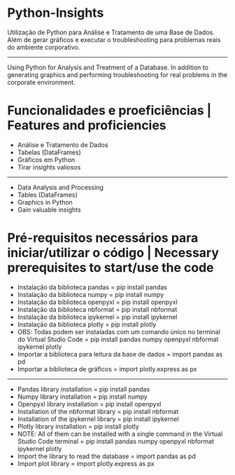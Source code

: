 # Python-Insights
Utilização de Python para Análise e Tratamento de uma Base de Dados. Além de gerar gráficos e executar o troubleshooting para problemas reais do ambiente corporativo.
______________________________________________________________________________________________________________________________________________________________________
Using Python for Analysis and Treatment of a Database. In addition to generating graphics and performing troubleshooting for real problems in the corporate environment.

# Funcionalidades e proeficiências | Features and proficiencies
- Análise e Tratamento de Dados
- Tabelas (DataFrames)
- Gráficos em Python
- Tirar insights valiosos
______________________________________________________________________________________________________________________________________________________________________
- Data Analysis and Processing
- Tables (DataFrames)
- Graphics in Python
- Gain valuable insights 
# Pré-requisitos necessários para iniciar/utilizar o código | Necessary prerequisites to start/use the code
- Instalação da biblioteca pandas = pip install pandas 
- Instalação da biblioteca numpy = pip install numpy
- Instalação da biblioteca openpyxl = pip install openpyxl
- Instalação da biblioteca nbformat = pip install nbformat
- Instalação da biblioteca ipykernel = pip install ipykernel
- Instalação da biblioteca plotly = pip install plotly
- OBS: Todas podem ser instaladas com um comando único no terminal do Virtual Studio Code = pip install pandas numpy openpyxl nbformat ipykernel plotly 
- Importar a biblioteca para leitura da base de dados = import pandas as pd
- Importar a biblioteca de gráficos = import plotly.express as px
______________________________________________________________________________________________________________________________________________________________________
- Pandas library installation = pip install pandas 
- Numpy library installation = pip install numpy
- Openpyxl library installation = pip install openpyxl
- Installation of the nbformat library = pip install nbformat
- Installation of the ipykernel library = pip install ipykernel
- Plotly library installation = pip install plotly
- NOTE: All of them can be installed with a single command in the Virtual Studio Code terminal = pip install pandas numpy openpyxl nbformat ipykernel plotly 
- Import the library to read the database = import pandas as pd
- Import plot library = import plotly.express as px
